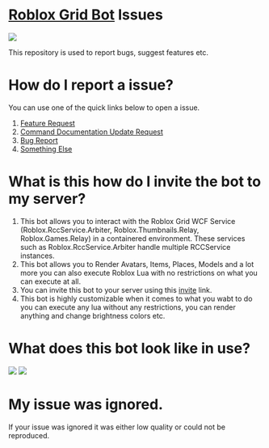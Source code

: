 # [Roblox Grid Bot](https://github.com/bedev2-deploy/Roblox-Grid-Bot) Issues
![](http://t2.xolcdn.ml/b105a43d3fb8642722bda49c6684e322.jpg)

This repository is used to report bugs, suggest features etc.

# How do I report a issue?

You can use one of the quick links below to open a issue.
1. [Feature Request](https://github.com/bedev2/Grid-Bot-Issues/issues/new?assignees=3UR&labels=Feature+Request%2C+Suggestion&template=feature_request.md&title=%5BFEATURE%5D)
2. [Command Documentation Update Request](https://github.com/bedev2/Grid-Bot-Issues/issues/new?assignees=3UR&labels=Documentation&template=command-documentation-suggestion.md&title=%5BCOMMAND-DOCUMENTATION%5D)
3. [Bug Report](https://github.com/bedev2/Grid-Bot-Issues/issues/new?assignees=3UR&labels=Arbiter%2C+Bug%2C+RCCService%2C+TODO%2C+Vulnerability&template=bug_report.md&title=%5BBUG%5D)
4. [Something Else](https://github.com/bedev2/Grid-Bot-Issues/issues/new)

# What is this how do I invite the bot to my server?
1. This bot allows you to interact with the Roblox Grid WCF Service (Roblox.RccService.Arbiter, Roblox.Thumbnails.Relay, Roblox.Games.Relay) in a containered environment. These services such as Roblox.RccService.Arbiter handle multiple RCCService instances.
2. This bot allows you to Render Avatars, Items, Places, Models and a lot more you can also execute Roblox Lua with no restrictions on what you can execute at all.
2. You can invite this bot to your server using this [invite](https://discord.com/api/oauth2/authorize?client_id=900285873252335656&permissions=242733141057&scope=bot) link.
3. This bot is highly customizable when it comes to what you wabt to do you can execute any lua without any restrictions, you can render anything and change brightness colors etc.

# What does this bot look like in use?
![](https://cdn.discordapp.com/attachments/1018275579381940366/1033236939408683089/unknown.png)
![](https://cdn.discordapp.com/attachments/1018275579381940366/1033236827383017512/unknown.png)

# My issue was ignored.
If your issue was ignored it was either low quality or could not be reproduced.
